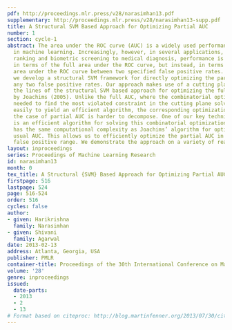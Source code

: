 ```yaml
---
pdf: http://proceedings.mlr.press/v28/narasimhan13.pdf
supplementary: http://proceedings.mlr.press/v28/narasimhan13-supp.pdf
title: A Structural SVM Based Approach for Optimizing Partial AUC
number: 1
section: cycle-1
abstract: The area under the ROC curve (AUC) is a widely used performance measure
  in machine learning. Increasingly, however, in several applications, ranging from
  ranking and biometric screening to medical diagnosis, performance is measured not
  in terms of the full area under the ROC curve, but instead, in terms of the partial
  area under the ROC curve between two specified false positive rates. In this paper,
  we develop a structural SVM framework for directly optimizing the partial AUC between
  any two false positive rates. Our approach makes use of a cutting plane solver along
  the lines of the structural SVM based approach for optimizing the full AUC developed
  by Joachims (2005). Unlike the full AUC, where the combinatorial optimization problem
  needed to find the most violated constraint in the cutting plane solver can be decomposed
  easily to yield an efficient algorithm, the corresponding optimization problem in
  the case of partial AUC is harder to decompose. One of our key technical contributions
  is an efficient algorithm for solving this combinatorial optimization problem that
  has the same computational complexity as Joachims’ algorithm for optimizing the
  usual AUC. This allows us to efficiently optimize the partial AUC in any desired
  false positive range. We demonstrate the approach on a variety of real-world tasks.
layout: inproceedings
series: Proceedings of Machine Learning Research
id: narasimhan13
month: 0
tex_title: A Structural {SVM} Based Approach for Optimizing Partial AUC
firstpage: 516
lastpage: 524
page: 516-524
order: 516
cycles: false
author:
- given: Harikrishna
  family: Narasimhan
- given: Shivani
  family: Agarwal
date: 2013-02-13
address: Atlanta, Georgia, USA
publisher: PMLR
container-title: Proceedings of the 30th International Conference on Machine Learning
volume: '28'
genre: inproceedings
issued:
  date-parts:
  - 2013
  - 2
  - 13
# Format based on citeproc: http://blog.martinfenner.org/2013/07/30/citeproc-yaml-for-bibliographies/
---
```

